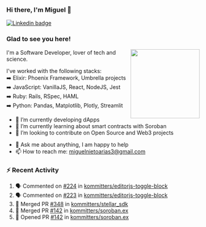 ### Hi there, I'm Miguel 👋

<a href="https://linkedin.com/in/miguelnietoa/" target="_blank" rel="noopener noreferrer">
  <img src="https://img.shields.io/badge/-LinkedIn-0e76a8?style=flat-square&logo=Linkedin&logoColor=white" alt="Linkedin badge">
</a>
<!-- [![Website Badge](https://img.shields.io/badge/Website-3b5998?style=flat-square&logo=google-chrome&logoColor=white)](#notavailablenow#) 

<img src="https://i.imgur.com/tbrLrt5.gif" width=400 alt="Coding GIF" align="right"/>
-->


### Glad to see you here!
<a href="https://github.com/miguelnietoa"><img src="https://github-readme-stats-git-masterrstaa-rickstaa.vercel.app/api?username=miguelnietoa&show_icons=true&hide_border=true&count_private=true&include_all_commits=true&theme=tokyonight" height="180em" align="right"/></a>
I'm a Software Developer, lover of tech and science. 

I've worked with the following stacks:\
➡️ Elixir: Phoenix Framework, Umbrella projects\
➡️ JavaScript: VanillaJS, React, NodeJS, Jest\
➡️ Ruby: Rails, RSpec, HAML\
➡️ Python: Pandas, Matplotlib, Plotly, Streamlit

- 🔭 I’m currently developing dApps
- 🌱 I’m currently learning about smart contracts with Soroban
- 👯 I’m looking to contribute on Open Source and Web3 projects
<!-- 
- 😄 I just finished a Machine Learning course! 
- 🤔 I’m looking for help with ...
-->
- 💬 Ask me about anything, I am happy to help
- 📫 How to reach me: miguelnietoarias3@gmail.com


### ⚡ Recent Activity

<!--START_SECTION:activity-->
1. 🗣 Commented on [#224](https://github.com/kommitters/editorjs-toggle-block/issues/224#issuecomment-1870362711) in [kommitters/editorjs-toggle-block](https://github.com/kommitters/editorjs-toggle-block)
2. 🗣 Commented on [#223](https://github.com/kommitters/editorjs-toggle-block/issues/223#issuecomment-1870354340) in [kommitters/editorjs-toggle-block](https://github.com/kommitters/editorjs-toggle-block)
3. 🎉 Merged PR [#348](https://github.com/kommitters/stellar_sdk/pull/348) in [kommitters/stellar_sdk](https://github.com/kommitters/stellar_sdk)
4. 🎉 Merged PR [#142](https://github.com/kommitters/soroban.ex/pull/142) in [kommitters/soroban.ex](https://github.com/kommitters/soroban.ex)
5. 💪 Opened PR [#142](https://github.com/kommitters/soroban.ex/pull/142) in [kommitters/soroban.ex](https://github.com/kommitters/soroban.ex)
<!--END_SECTION:activity-->
